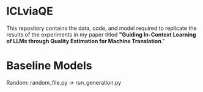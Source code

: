 # ICLviaQE
This repository contains the data, code, and model required to replicate the results of the experiments in my paper titled **"Guiding In-Context Learning of LLMs through Quality Estimation for Machine Translation**."

# Baseline Models
Random: random_file.py -> run_generation.py
